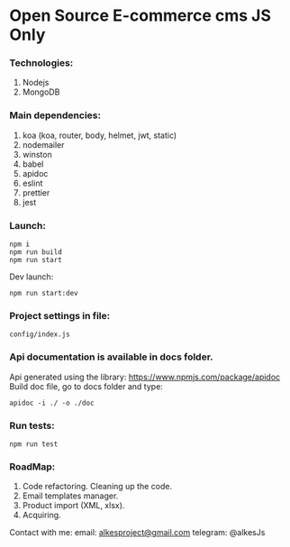 # Open Source E-commerce cms JS Only
### Technologies:
1. Nodejs
2. MongoDB
### Main dependencies: 
1. koa (koa, router, body, helmet, jwt, static)
2. nodemailer
3. winston
4. babel
5. apidoc
6. eslint
7. prettier
8. jest
### Launch:
``` 
npm i
npm run build
npm run start
```
Dev launch: 
```
npm run start:dev
```
### Project settings in file: 
``` 
config/index.js
```
### Api documentation is available in docs folder.
Api generated using the library: https://www.npmjs.com/package/apidoc
Build doc file, go to docs folder and type:
```
apidoc -i ./ -o ./doc
```
### Run tests: 
```
npm run test
```

### RoadMap:
1. Code refactoring. Cleaning up the code.
2. Email templates manager.
3. Product import (XML, xlsx).
4. Acquiring.

Contact with me: 
email: alkesproject@gmail.com
telegram: @alkesJs
